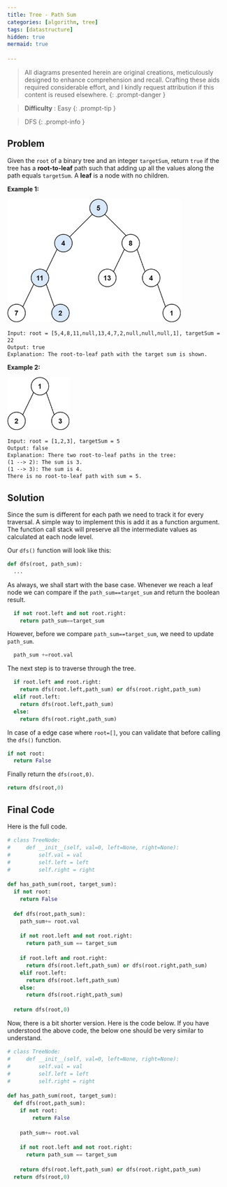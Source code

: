 ```yaml
---
title: Tree - Path Sum
categories: [algorithm, tree]
tags: [datastructure]
hidden: true
mermaid: true

---
```


> All diagrams presented herein are original creations, meticulously designed to enhance comprehension and recall. Crafting these aids required considerable effort, and I kindly request attribution if this content is reused elsewhere.
{: .prompt-danger }

> **Difficulty** :  Easy
{: .prompt-tip }

> DFS
{: .prompt-info }

## Problem

Given the `root` of a binary tree and an integer `targetSum`, return `true` if the tree has a **root-to-leaf** path such that adding up all the values along the path equals `targetSum`. A **leaf** is a node with no children.

**Example 1:**

<img src="../assets/img/pathsum1.jpeg" alt="addtwonumber1" style="zoom:67%;" />

```
Input: root = [5,4,8,11,null,13,4,7,2,null,null,null,1], targetSum = 22
Output: true
Explanation: The root-to-leaf path with the target sum is shown.
```

**Example 2:**

<img src="../assets/img/pathsum2.jpeg" alt="addtwonumber1" style="zoom:67%;" />

```
Input: root = [1,2,3], targetSum = 5
Output: false
Explanation: There two root-to-leaf paths in the tree:
(1 --> 2): The sum is 3.
(1 --> 3): The sum is 4.
There is no root-to-leaf path with sum = 5.
```

## Solution

Since the sum is different for each path we need to track it for every traversal. A simple way to implement this is add it as a function argument. The function call stack will preserve all the intermediate values as calculated at each node level.

Our `dfs()` function will look like this:

```python
def dfs(root, path_sum):
  ...
```

As always, we shall start with the base case. Whenever we reach a leaf node we can compare if the `path_sum==target_sum` and return the boolean result.

```python
  if not root.left and not root.right:
    return path_sum==target_sum
```

However, before we compare `path_sum==target_sum`, we need to update `path_sum`.

```python
  path_sum +=root.val
```

The next step is to traverse through the tree.

```python
  if root.left and root.right:
    return dfs(root.left,path_sum) or dfs(root.right,path_sum)
  elif root.left:
    return dfs(root.left,path_sum)
  else:
    return dfs(root.right,path_sum)
```

In case of a edge case where `root=[]`, you can validate that before calling the `dfs()` function.

```python
if not root:
  return False
```

Finally return the `dfs(root,0)`.

```python
return dfs(root,0)
```

## Final Code 

Here is the full code.

```python
# class TreeNode:
#     def __init__(self, val=0, left=None, right=None):
#         self.val = val
#         self.left = left
#         self.right = right

def has_path_sum(root, target_sum):
  if not root:
    return False
  
  def dfs(root,path_sum):
    path_sum+= root.val
    
    if not root.left and not root.right:
      return path_sum == target_sum
    
    if root.left and root.right:
      return dfs(root.left,path_sum) or dfs(root.right,path_sum)
    elif root.left:
      return dfs(root.left,path_sum)
    else:
      return dfs(root.right,path_sum)
 
  return dfs(root,0)
```

Now, there is a bit shorter version. Here is the code below. If you have understood the above code, the below one should be very similar to understand.

```python
# class TreeNode:
#     def __init__(self, val=0, left=None, right=None):
#         self.val = val
#         self.left = left
#         self.right = right

def has_path_sum(root, target_sum):
  def dfs(root,path_sum):
    if not root:
	    return False
  
  	path_sum+= root.val
    
    if not root.left and not root.right:
      return path_sum == target_sum
    
    return dfs(root.left,path_sum) or dfs(root.right,path_sum)
  return dfs(root,0)
```



